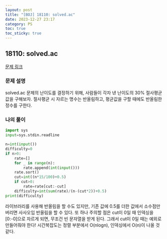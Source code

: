 ```yaml
---
layout: post
title: "[BOJ] 18110: solved.ac"
date: 2023-12-27 23:17
category: PS
toc: true
toc_sticky: true
---
```

## 18110: solved.ac
[문제 링크](https://www.acmicpc.net/problem/18110)

### 문제 설명
solved.ac 문제의 난이도를 결정하기 위해, 사람들이 각자 낸 난이도의 30% 절사평균값을 구해보자. 
절사평균 시 자르는 명수는 반올림하고, 평균값을 구할 때에도 반올림한 정수를 구한다. 

### 나의 풀이
```python
import sys
input=sys.stdin.readline

n=int(input())
difficulty=0
if n>0:
    rate=[]
    for _ in range(n):
        rate.append(int(input()))
    rate.sort()
    cut=int((n*15/100)+0.5)
    if cut>0:
        rate=rate[cut:-cut]
    difficulty=int(sum(rate)/(n-(cut*2))+0.5)
print(difficulty)
```
라이브러리를 사용해 반올림을 할 수도 있지만, 기존 값에 0.5를 더한 값에서 소수점만 버리면 사사오입 반올림을 할 수 있다. 
또 하나 주의할 점은 cut이 0일 때 인덱싱을 [0:-0]으로 자르게 되면, 무조건 빈 문자열을 받게 된다. 그래서 cut이 0일 때는 예외로 만들어줘야 한다!
시간복잡도는 정렬 부분에서 O(nlogn), 인덱싱에서 O(n)이 나올 것 같다. 
